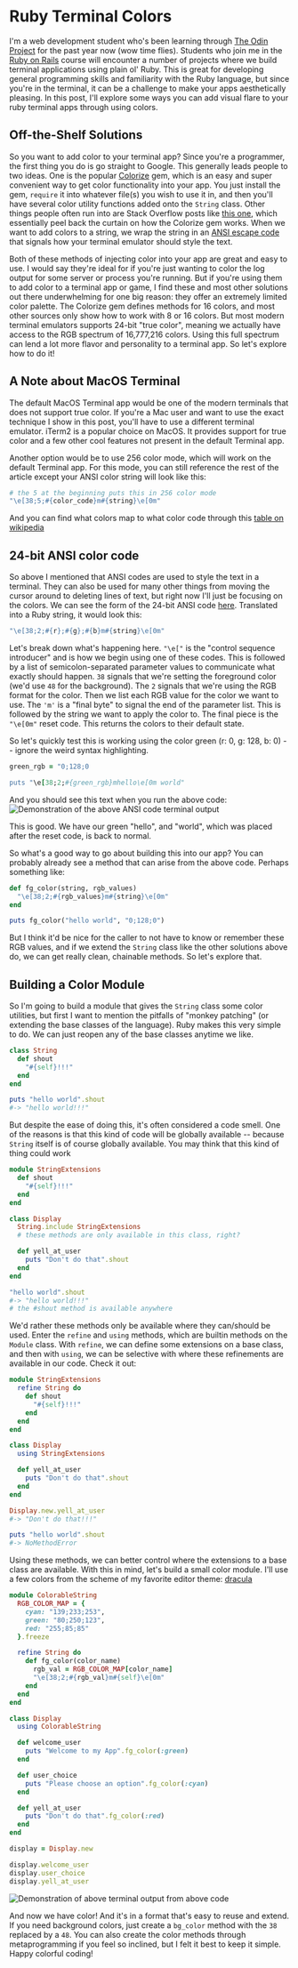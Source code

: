 # Ruby Terminal Colors

I'm a web development student who's been learning through [The Odin Project](https://theodinproject.com) for the past year now (wow time flies). Students who join me in the [Ruby on Rails](https://www.theodinproject.com/paths/full-stack-ruby-on-rails/courses/ruby-programming) course will encounter a number of projects where we build terminal applications using plain ol' Ruby. This is great for developing general programming skills and familiarity with the Ruby language, but since you're in the terminal, it can be a challenge to make your apps aesthetically pleasing. In this post, I'll explore some ways you can add visual flare to your ruby terminal apps through using colors.

## Off-the-Shelf Solutions

So you want to add color to your terminal app? Since you're a programmer, the first thing you do is go straight to Google. This generally leads people to two ideas. One is the popular [Colorize](https://rubygems.org/gems/colorize) gem, which is an easy and super convenient way to get color functionality into your app. You just install the gem, `require` it into whatever file(s) you wish to use it in, and then you'll have several color utility functions added onto the `String` class. Other things people often run into are Stack Overflow posts like [this one](https://stackoverflow.com/questions/1489183/how-can-i-use-ruby-to-colorize-the-text-output-to-a-terminal), which essentially peel back the curtain on how the Colorize gem works. When we want to add colors to a string, we wrap the string in an [ANSI escape code](https://en.wikipedia.org/wiki/ANSI_escape_code) that signals how your terminal emulator should style the text.

Both of these methods of injecting color into your app are great and easy to use. I would say they're ideal for if you're just wanting to color the log output for some server or process you're running. But if you're using them to add color to a terminal app or game, I find these and most other solutions out there underwhelming for one big reason: they offer an extremely limited color palette. The Colorize gem defines methods for 16 colors, and most other sources only show how to work with 8 or 16 colors. But most modern terminal emulators supports 24-bit "true color", meaning we actually have access to the RGB spectrum of 16,777,216 colors. Using this full spectrum can lend a lot more flavor and personality to a terminal app. So let's explore how to do it!

## A Note about MacOS Terminal

The default MacOS Terminal app would be one of the modern terminals that does not support true color. If you're a Mac user and want to use the exact technique I show in this post, you'll have to use a different terminal emulator. iTerm2 is a popular choice on MacOS. It provides support for true color and a few other cool features not present in the default Terminal app.

Another option would be to use 256 color mode, which will work on the default Terminal app. For this mode, you can still reference the rest of the article except your ANSI color string will look like this:
```rb
# the 5 at the beginning puts this in 256 color mode
"\e[38;5;#{color_code}m#{string}\e[0m"
```
And you can find what colors map to what color code through this [table on wikipedia](https://en.wikipedia.org/wiki/ANSI_escape_code#8-bit)

## 24-bit ANSI color code

So above I mentioned that ANSI codes are used to style the text in a terminal. They can also be used for many other things from moving the cursor around to deleting lines of text, but right now I'll just be focusing on the colors. We can see the form of the 24-bit ANSI code [here](https://en.wikipedia.org/wiki/ANSI_escape_code#24-bit). Translated into a Ruby string, it would look this:

```rb
"\e[38;2;#{r};#{g};#{b}m#{string}\e[0m"
```

Let's break down what's happening here. `"\e["` is the "control sequence introducer" and is how we begin using one of these codes. This is followed by a list of semicolon-separated parameter values to communicate what exactly should happen. `38` signals that we're setting the foreground color (we'd use `48` for the background). The `2` signals that we're using the RGB format for the color. Then we list each RGB value for the color we want to use. The `'m'` is a "final byte" to signal the end of the parameter list. This is followed by the string we want to apply the color to. The final piece is the `"\e[0m"` reset code. This returns the colors to their default state.

So let's quickly test this is working using the color green (r: 0, g: 128, b: 0) -- ignore the weird syntax highlighting.
```rb
green_rgb = "0;128;0

puts "\e[38;2;#{green_rgb}mhello\e[0m world"
```

And you should see this text when you run the above code: 
![Demonstration of the above ANSI code terminal output](https://dev-to-uploads.s3.amazonaws.com/uploads/articles/k9lp86gjaw7u2ydzo3rb.png)

This is good. We have our green "hello", and "world", which was placed after the reset code, is back to normal.

So what's a good way to go about building this into our app? You can probably already see a method that can arise from the above code. Perhaps something like:

```rb
def fg_color(string, rgb_values)
  "\e[38;2;#{rgb_values}m#{string}\e[0m"
end

puts fg_color("hello world", "0;128;0")
```

But I think it'd be nice for the caller to not have to know or remember these RGB values, and if we extend the `String` class like the other solutions above do, we can get really clean, chainable methods. So let's explore that.

## Building a Color Module

So I'm going to build a module that gives the `String` class some color utilities, but first I want to mention the pitfalls of "monkey patching" (or extending the base classes of the language). Ruby makes this very simple to do. We can just reopen any of the base classes anytime we like.

```rb
class String
  def shout
    "#{self}!!!"
  end
end

puts "hello world".shout
#-> "hello world!!!"
```

But despite the ease of doing this, it's often considered a code smell. One of the reasons is that this kind of code will be globally available -- because `String` itself is of course globally available. You may think that this kind of thing could work

```rb
module StringExtensions
  def shout
    "#{self}!!!"
  end
end

class Display
  String.include StringExtensions
  # these methods are only available in this class, right?

  def yell_at_user
    puts "Don't do that".shout
  end
end

"hello world".shout
#-> "hello world!!!"
# the #shout method is available anywhere
```

We'd rather these methods only be available where they can/should be used. Enter the `refine` and `using` methods, which are builtin methods on the `Module` class. With `refine`, we can define some extensions on a base class, and then with `using`, we can be selective with where these refinements are available in our code. Check it out:
```rb
module StringExtensions
  refine String do
    def shout
      "#{self}!!!"
    end
  end
end

class Display
  using StringExtensions

  def yell_at_user
    puts "Don't do that".shout
  end
end

Display.new.yell_at_user
#-> "Don't do that!!!"

puts "hello world".shout
#-> NoMethodError
```
Using these methods, we can better control where the extensions to a base class are available. With this in mind, let's build a small color module. I'll use a few colors from the scheme of my favorite editor theme: [dracula](https://draculatheme.com/contribute)

```rb
module ColorableString
  RGB_COLOR_MAP = {
    cyan: "139;233;253",
    green: "80;250;123",
    red: "255;85;85"
  }.freeze

  refine String do
    def fg_color(color_name)
      rgb_val = RGB_COLOR_MAP[color_name]
      "\e[38;2;#{rgb_val}m#{self}\e[0m"
    end
  end
end

class Display
  using ColorableString

  def welcome_user
    puts "Welcome to my App".fg_color(:green)
  end

  def user_choice
    puts "Please choose an option".fg_color(:cyan)
  end

  def yell_at_user
    puts "Don't do that".fg_color(:red)
  end
end

display = Display.new

display.welcome_user
display.user_choice
display.yell_at_user
```

![Demonstration of above terminal output from above code](https://dev-to-uploads.s3.amazonaws.com/uploads/articles/o4jt0g3h44ysqngr2i6c.png)

And now we have color! And it's in a format that's easy to reuse and extend. If you need background colors, just create a `bg_color` method with the `38` replaced by a `48`. You can also create the color methods through metaprogramming if you feel so inclined, but I felt it best to keep it simple. Happy colorful coding!
